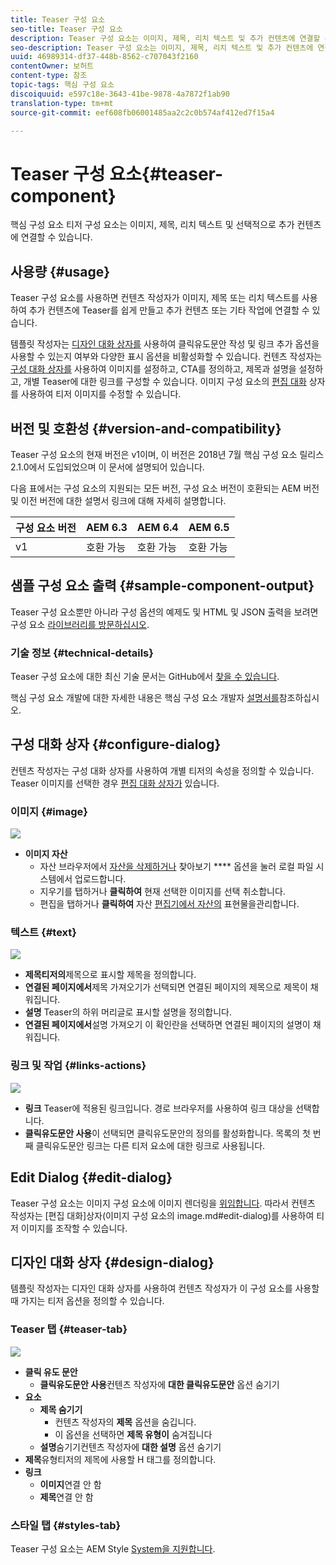 ```yaml
---
title: Teaser 구성 요소
seo-title: Teaser 구성 요소
description: Teaser 구성 요소는 이미지, 제목, 리치 텍스트 및 추가 컨텐츠에 연결할 수 있습니다.
seo-description: Teaser 구성 요소는 이미지, 제목, 리치 텍스트 및 추가 컨텐츠에 연결할 수 있습니다.
uuid: 46989314-df37-448b-8562-c707043f2160
contentOwner: 보허트
content-type: 참조
topic-tags: 핵심 구성 요소
discoiquuid: e597c18e-3643-41be-9878-4a7872f1ab90
translation-type: tm+mt
source-git-commit: eef608fb06001485aa2c2c0b574af412ed7f15a4

---
```



# Teaser 구성 요소{#teaser-component}

핵심 구성 요소 티저 구성 요소는 이미지, 제목, 리치 텍스트 및 선택적으로 추가 컨텐츠에 연결할 수 있습니다.

## 사용량 {#usage}

Teaser 구성 요소를 사용하면 컨텐츠 작성자가 이미지, 제목 또는 리치 텍스트를 사용하여 추가 컨텐츠에 Teaser를 쉽게 만들고 추가 컨텐츠 또는 기타 작업에 연결할 수 있습니다.

템플릿 작성자는 [디자인 대화 상자를](#design-dialog) 사용하여 클릭유도문안 작성 및 링크 추가 옵션을 사용할 수 있는지 여부와 다양한 표시 옵션을 비활성화할 수 있습니다. 컨텐츠 작성자는 [구성 대화 상자를](#configure-dialog) 사용하여 이미지를 설정하고, CTA를 정의하고, 제목과 설명을 설정하고, 개별 Teaser에 대한 링크를 구성할 수 있습니다. 이미지 구성 요소의 [편집 대화](image.md#edit-dialog) 상자를 [](image.md) 사용하여 티저 이미지를 수정할 수 있습니다.

## 버전 및 호환성 {#version-and-compatibility}

Teaser 구성 요소의 현재 버전은 v1이며, 이 버전은 2018년 7월 핵심 구성 요소 릴리스 2.1.0에서 도입되었으며 이 문서에 설명되어 있습니다.

다음 표에서는 구성 요소의 지원되는 모든 버전, 구성 요소 버전이 호환되는 AEM 버전 및 이전 버전에 대한 설명서 링크에 대해 자세히 설명합니다.

| 구성 요소 버전 | AEM 6.3 | AEM 6.4 | AEM 6.5 |
|---|---|---|---|
| v1 | 호환 가능 | 호환 가능 | 호환 가능 |

## 샘플 구성 요소 출력 {#sample-component-output}

Teaser 구성 요소뿐만 아니라 구성 옵션의 예제도 및 HTML 및 JSON 출력을 보려면 구성 요소 [라이브러리를 방문하십시오](http://opensource.adobe.com/aem-core-wcm-components/library/teaser.html).

### 기술 정보 {#technical-details}

Teaser 구성 요소에 대한 최신 기술 문서는 GitHub에서 [찾을 수 있습니다](https://github.com/adobe/aem-core-wcm-components/blob/master/content/src/content/jcr_root/apps/core/wcm/components/teaser/v1/teaser).

핵심 구성 요소 개발에 대한 자세한 내용은 핵심 구성 요소 개발자 [설명서를](developing.md)참조하십시오.

## 구성 대화 상자 {#configure-dialog}

컨텐츠 작성자는 구성 대화 상자를 사용하여 개별 티저의 속성을 정의할 수 있습니다. Teaser 이미지를 선택한 경우 [편집 대화 상자가](#edit-dialog) 있습니다.

### 이미지 {#image}

![](assets/screen_shot_2018-07-03at104125.png)

* **이미지 자산**
   * 자산 브라우저에서 [자산을 삭제하거나](https://helpx.adobe.com/experience-manager/6-5/sites/authoring/using/author-environment-tools.html) 찾아보기 **** 옵션을 눌러 로컬 파일 시스템에서 업로드합니다.
   * 지우기를 탭하거나 **클릭하여** 현재 선택한 이미지를 선택 취소합니다.
   * 편집을 탭하거나 **클릭하여** 자산 [편집기에서 자산의](https://helpx.adobe.com/experience-manager/6-5/assets/using/managing-assets-touch-ui.html) 표현물을관리합니다.

### 텍스트 {#text}

![](assets/screen_shot_2018-07-03at104138.png)

* **제목티저의**&#x200B;제목으로 표시할 제목을 정의합니다.
* **연결된 페이지에서**&#x200B;제목 가져오기가 선택되면 연결된 페이지의 제목으로 제목이 채워집니다.
* **설명** Teaser의 하위 머리글로 표시할 설명을 정의합니다.
* **연결된 페이지에서**&#x200B;설명 가져오기 이 확인란을 선택하면 연결된 페이지의 설명이 채워집니다.

### 링크 및 작업 {#links-actions}

![](assets/screen_shot_2018-07-03at104146.png)

* **링크** Teaser에 적용된 링크입니다. 경로 브라우저를 사용하여 링크 대상을 선택합니다.
* **클릭유도문안 사용**&#x200B;이 선택되면 클릭유도문안의 정의를 활성화합니다. 목록의 첫 번째 클릭유도문안 링크는 다른 티저 요소에 대한 링크로 사용됩니다.

## Edit Dialog {#edit-dialog}

Teaser 구성 요소는 이미지 구성 요소에 이미지 렌더링을 [위임합니다](image.md). 따라서 컨텐츠 작성자는 [편집 대화]상자(이미지 구성 요소의 image.md#edit-dialog)를 사용하여 티저 이미지를 조작할 수 있습니다.

## 디자인 대화 상자 {#design-dialog}

템플릿 작성자는 디자인 대화 상자를 사용하여 컨텐츠 작성자가 이 구성 요소를 사용할 때 가지는 티저 옵션을 정의할 수 있습니다.

### Teaser 탭 {#teaser-tab}

![](assets/screen_shot_2018-07-03at105958.png)

* **클릭 유도 문안**
   * **클릭유도문안 사용**&#x200B;컨텐츠 작성자에 **대한 클릭유도문안** 옵션 숨기기
* **요소**
   * **제목 숨기기**
      * 컨텐츠 작성자의 **제목** 옵션을 숨깁니다.
      * 이 옵션을 선택하면 **제목 유형이** 숨겨집니다
   * **설명**&#x200B;숨기기컨텐츠 작성자에 **대한 설명** 옵션 숨기기
* **제목**&#x200B;유형티저의 제목에 사용할 H 태그를 정의합니다.
* **링크**
   * **이미지**&#x200B;연결 안 함
   * **제목**&#x200B;연결 안 함

### 스타일 탭 {#styles-tab}

Teaser 구성 요소는 AEM Style [System을 지원합니다](authoring.md#component-styling).
